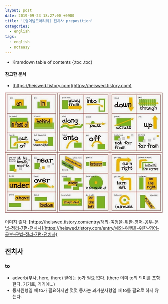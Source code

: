 ```yaml
---
layout: post
date: 2019-09-23 18:27:00 +0900
title: '[영어넘모어려워] 전치사 preposition'
categories:
  - english
tags:
  - english
  - noteasy
---
```


* Kramdown table of contents
{:toc .toc}

#### 참고한 문서

- [https://heiswed.tistory.com](https://heiswed.tistory.com)

![](/images/prepositions.jpg)

이미지 출처: [https://heiswed.tistory.com/entry/해외-여행을-위한-영어-공부-문법-정리-7편-전치사](https://heiswed.tistory.com/entry/해외-여행을-위한-영어-공부-문법-정리-7편-전치사)

## 전치사

### to

- adverb(부사, here, there) 앞에는 to가 필요 없다. (there 이미 to의 의미를 포함한다. 거기로, 거기에...)
- 동사원형일 때 to가 필요하지만 몇몇 동사는 과거분사형일 때 to를 필요로 하지 않는다.
